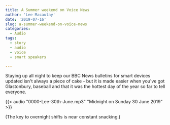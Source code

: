 ```yaml
---
title: A Summer weekend on Voice News
author: 'Lee Macaulay'
date: '2019-07-16'
slug: a-summer-weekend-on-voice-news
categories:
  - Audio
tags:
  - story
  - audio
  - voice
  - smart speakers

---
```


Staying up all night to keep our BBC News bulletins for smart devices updated isn't always a piece of cake - but it is made easier when you've got Glastonbury, baseball and that it was the hottest day of the year so far to tell everyone.

{{< audio "0000-Lee-30th-June.mp3" "Midnight on Sunday 30 June 2019" >}}

(The key to overnight shifts is near constant snacking.)
